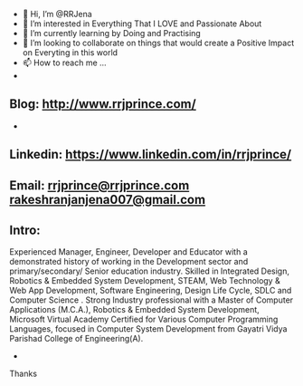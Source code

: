 - 👋 Hi, I’m @RRJena
- 👀 I’m interested in Everything That I LOVE and Passionate About
- 🌱 I’m currently learning by Doing and Practising
- 💞️ I’m looking to collaborate on things that would create a Positive Impact on Everyting in this world
- 📫 How to reach me ...
-
<a> Blog: http://www.rrjprince.com/ </a>
-
-
<a> Linkedin: https://www.linkedin.com/in/rrjprince/ </a>
-
Email: rrjprince@rrjprince.com
       rakeshranjanjena007@gmail.com
-
Intro:
-
Experienced Manager, Engineer, Developer and Educator with a demonstrated history of working in the Development sector and primary/secondary/ Senior education industry. 
Skilled in Integrated Design, Robotics & Embedded System Development, STEAM, Web Technology & Web App Development, Software Engineering, Design Life Cycle, SDLC 
and Computer Science . Strong Industry professional with a Master of Computer Applications (M.C.A.), Robotics & Embedded System Development, Microsoft Virtual Academy Certified 
for Various Computer Programming Languages, focused in Computer System Development from Gayatri Vidya Parishad College of Engineering(A).

-
Thanks
